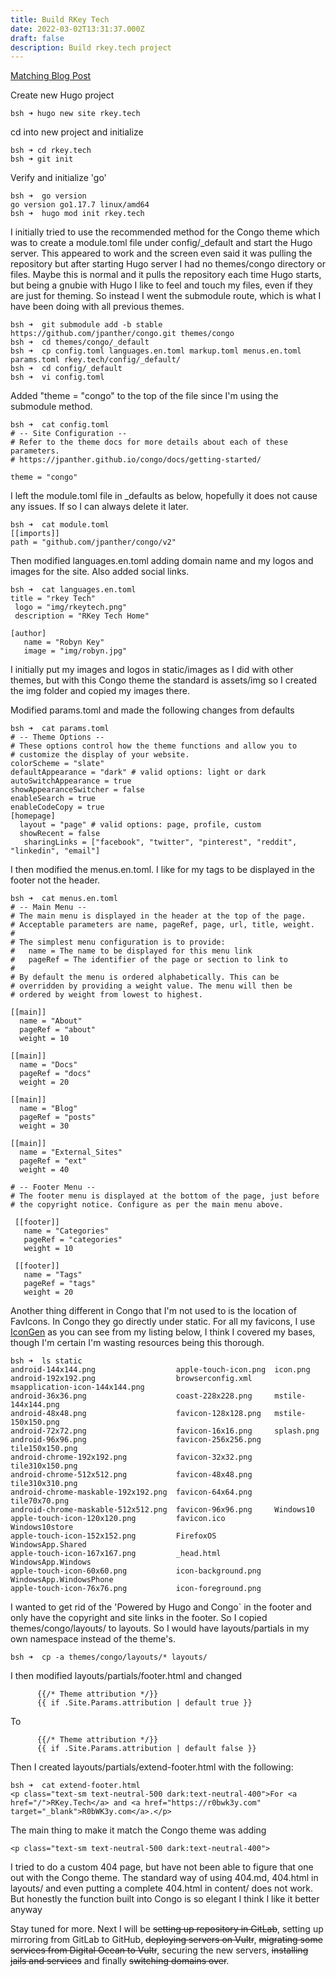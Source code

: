 ```yaml
---
title: Build RKey Tech
date: 2022-03-02T13:31:37.000Z
draft: false
description: Build rkey.tech project
---
```

[Matching Blog Post](/posts/buildopekkttech)

Create new Hugo project

```
bsh ➜ hugo new site rkey.tech
```

cd into new project and initialize

```
bsh ➜ cd rkey.tech
bsh ➜ git init
```

Verify and initialize 'go'

```
bsh ➜  go version
go version go1.17.7 linux/amd64
bsh ➜  hugo mod init rkey.tech
```

I initially tried to use the recommended method for the Congo theme which was to create a module.toml file under config/_default and start the Hugo server. This appeared to work and the screen even said it was pulling the repository but after starting Hugo server I had no themes/congo directory or files. Maybe this is normal and it pulls the repository each time Hugo starts, but being a gnubie with Hugo I like to feel and touch my files, even if they are just for theming. So instead I went the submodule route, which is what I have been doing with all previous themes.

```
bsh ➜  git submodule add -b stable https://github.com/jpanther/congo.git themes/congo
bsh ➜  cd themes/congo/_default
bsh ➜  cp config.toml languages.en.toml markup.toml menus.en.toml params.toml rkey.tech/config/_default/
bsh ➜  cd config/_default
bsh ➜  vi config.toml
```

Added "theme = "congo" to the top of the file since I'm using the submodule method.

```
bsh ➜  cat config.toml
# -- Site Configuration --
# Refer to the theme docs for more details about each of these parameters.
# https://jpanther.github.io/congo/docs/getting-started/

theme = "congo"
```

I left the module.toml file in _defaults as below, hopefully it does not cause any issues. If so I can always delete it later.

```
bsh ➜  cat module.toml
[[imports]]
path = "github.com/jpanther/congo/v2"
```

Then modified languages.en.toml adding domain name and my logos and images for the site. Also added social links.

```
bsh ➜  cat languages.en.toml
title = "rkey Tech"
 logo = "img/rkeytech.png"
 description = "RKey Tech Home"

[author]
   name = "Robyn Key"
   image = "img/robyn.jpg"
```

I initially put my images and logos in static/images as I did with other themes, but with this Congo theme the standard is assets/img so I created the img folder and copied my images there.

Modified params.toml and made the following changes from defaults

```
bsh ➜  cat params.toml
# -- Theme Options --
# These options control how the theme functions and allow you to
# customize the display of your website.
colorScheme = "slate"
defaultAppearance = "dark" # valid options: light or dark
autoSwitchAppearance = true
showAppearanceSwitcher = false
enableSearch = true
enableCodeCopy = true
[homepage]
  layout = "page" # valid options: page, profile, custom
  showRecent = false
   sharingLinks = ["facebook", "twitter", "pinterest", "reddit", "linkedin", "email"]
```

I then modified the menus.en.toml. I like for my tags to be displayed in the footer not the header.

```
bsh ➜  cat menus.en.toml
# -- Main Menu --
# The main menu is displayed in the header at the top of the page.
# Acceptable parameters are name, pageRef, page, url, title, weight.
#
# The simplest menu configuration is to provide:
#   name = The name to be displayed for this menu link
#   pageRef = The identifier of the page or section to link to
#
# By default the menu is ordered alphabetically. This can be
# overridden by providing a weight value. The menu will then be
# ordered by weight from lowest to highest.

[[main]]
  name = "About"
  pageRef = "about"
  weight = 10

[[main]]
  name = "Docs"
  pageRef = "docs"
  weight = 20

[[main]]
  name = "Blog"
  pageRef = "posts"
  weight = 30

[[main]]
  name = "External_Sites"
  pageRef = "ext"
  weight = 40

# -- Footer Menu --
# The footer menu is displayed at the bottom of the page, just before
# the copyright notice. Configure as per the main menu above.

 [[footer]]
   name = "Categories"
   pageRef = "categories"
   weight = 10

 [[footer]]
   name = "Tags"
   pageRef = "tags"
   weight = 20
```

Another thing different in Congo that I'm not used to is the location of FavIcons. In Congo they go directly under static. For all my favicons, I use [IconGen](https://cthedot.de/icongen/) as you can see from my listing below, I think I covered my bases, though I'm certain I'm wasting resources being this thorough.

```
bsh ➜  ls static
android-144x144.png                  apple-touch-icon.png  icon.png
android-192x192.png                  browserconfig.xml     msapplication-icon-144x144.png
android-36x36.png                    coast-228x228.png     mstile-144x144.png
android-48x48.png                    favicon-128x128.png   mstile-150x150.png
android-72x72.png                    favicon-16x16.png     splash.png
android-96x96.png                    favicon-256x256.png   tile150x150.png
android-chrome-192x192.png           favicon-32x32.png     tile310x150.png
android-chrome-512x512.png           favicon-48x48.png     tile310x310.png
android-chrome-maskable-192x192.png  favicon-64x64.png     tile70x70.png
android-chrome-maskable-512x512.png  favicon-96x96.png     Windows10
apple-touch-icon-120x120.png         favicon.ico           Windows10store
apple-touch-icon-152x152.png         FirefoxOS             WindowsApp.Shared
apple-touch-icon-167x167.png         _head.html            WindowsApp.Windows
apple-touch-icon-60x60.png           icon-background.png   WindowsApp.WindowsPhone
apple-touch-icon-76x76.png           icon-foreground.png
```

I wanted to get rid of the 'Powered by Hugo and Congo` in the footer and only have the copyright and site links in the footer. So I copied themes/congo/layouts/ to layouts. So I would have layouts/partials in my own namespace instead of the theme's.

```
bsh ➜  cp -a themes/congo/layouts/* layouts/
```

I then modified layouts/partials/footer.html and changed

```
      {{/* Theme attribution */}}
      {{ if .Site.Params.attribution | default true }}
```

To

```
      {{/* Theme attribution */}}
      {{ if .Site.Params.attribution | default false }}
```

Then I created layouts/partials/extend-footer.html with the following:

```
bsh ➜  cat extend-footer.html
<p class="text-sm text-neutral-500 dark:text-neutral-400">For <a href="/">RKey.Tech</a> and <a href="https://r0bwk3y.com" target="_blank">R0bWK3y.com</a>.</p>
```

The main thing to make it match the Congo theme was adding

```
<p class="text-sm text-neutral-500 dark:text-neutral-400">
```

I tried to do a custom 404 page, but have not been able to figure that one out with the Congo theme. The standard way of using 404.md, 404.html in layouts/ and even putting a complete 404.html in content/ does not work. But honestly the function built into Congo is so elegant I think I like it better anyway

Stay tuned for more. Next I will be ~~setting up repository in GitLab~~, setting up mirroring from GitLab to GitHub, ~~deploying servers on Vultr~~, ~~migrating some services from Digital Ocean to Vultr~~, securing the new servers, ~~installing jails and services~~ and finally ~~switching domains over~~.